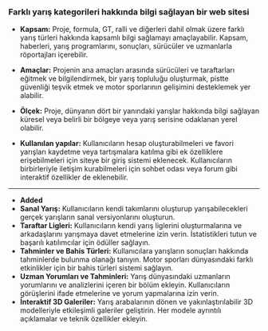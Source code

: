 ### Farklı yarış kategorileri hakkında bilgi sağlayan bir web sitesi
- **Kapsam:** Proje, formula, GT, ralli ve diğerleri dahil olmak üzere farklı yarış türleri hakkında kapsamlı bilgi sağlamayı amaçlayabilir. Kapsam, haberleri, yarış programlarını, sonuçları, sürücüler ve uzmanlarla röportajları içerebilir.

- **Amaçlar:** Projenin ana amaçları arasında sürücüleri ve taraftarları eğitmek ve bilgilendirmek, bir yarış topluluğu oluşturmak, pistte güvenliği teşvik etmek ve motor sporlarının gelişimini desteklemek yer alabilir.

- **Ölçek:** Proje, dünyanın dört bir yanındaki yarışlar hakkında bilgi sağlayan küresel veya belirli bir bölgeye veya yarış serisine odaklanan yerel olabilir.

- **Kullanılan yapılar:** Kullanıcıların hesap oluşturabilmeleri ve favori yarışları kaydetme veya tartışmalara katılma gibi ek özelliklere erişebilmeleri için siteye bir giriş sistemi eklenecek. Kullanıcıların birbirleriyle iletişim kurabilmeleri için sohbet odası veya forum gibi interaktif özellikler de eklenebilir.
---
- **Added**
- **Sanal Yarış:** Kullanıcıların kendi takımlarını oluşturup yarışabilecekleri gerçek yarışların sanal versiyonlarını oluşturun.
- **Taraftar Ligleri:** Kullanıcıların kendi yarış liglerini oluşturmalarına ve arkadaşlarını yarışmaya davet etmelerine izin verin. İstatistikleri tutun ve başarılı katılımcılar için ödüller sağlayın.
- **Tahminler ve Bahis Türleri:** Kullanıcılara yarışların sonuçları hakkında tahminlerde bulunma olanağı tanıyın. Motor sporları dünyasındaki farklı etkinlikler için bir bahis türleri sistemi sağlayın.
- **Uzman Yorumları ve Tahminleri:** Yarış dünyasındaki uzmanların yorumlarını ve analizlerini içeren bir bölüm ekleyin. Kullanıcıların görüşlerini ifade etmelerine ve yorum yapmalarına izin verin.
- **İnteraktif 3D Galeriler:** Yarış arabalarının dönen ve yakınlaştırılabilir 3D modelleriyle etkileşimli galeriler geliştirin. Her modele ayrıntılı açıklamalar ve teknik özellikler ekleyin.
